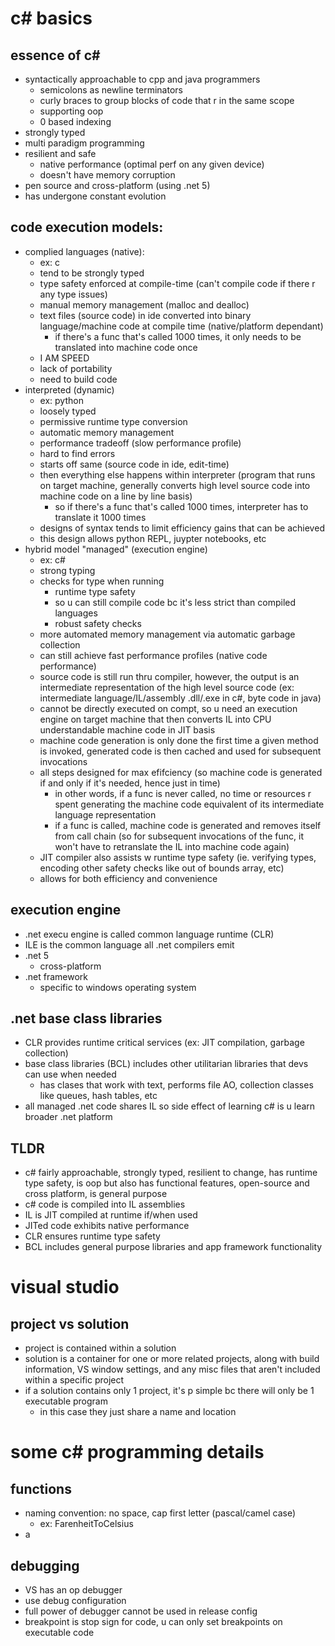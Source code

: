 # c# basics

## essence of c#
- syntactically approachable to cpp and java programmers
  - semicolons as newline terminators
  - curly braces to group blocks of code that r in the same scope
  - supporting oop
  - 0 based indexing
- strongly typed
- multi paradigm programming
- resilient and safe
  - native performance (optimal perf on any given device)
  - doesn&#39;t have memory corruption
- pen source and cross-platform (using .net 5)
- has undergone constant evolution

## code execution models:
- complied languages (native):
  - ex: c
  - tend to be strongly typed
  - type safety enforced at compile-time (can&#39;t compile code if there r any type issues)
  - manual memory management (malloc and dealloc)
  - text files (source code) in ide converted into binary language/machine code at compile time (native/platform dependant)
    - if there&#39;s a func that&#39;s called 1000 times, it only needs to be translated into machine code once
  - I AM SPEED
  - lack of portability
  - need to build code
- interpreted (dynamic)
  - ex: python
  - loosely typed
  - permissive runtime type conversion
  - automatic memory management
  - performance tradeoff (slow performance profile)
  - hard to find errors
  - starts off same (source code in ide, edit-time)
  - then everything else happens within interpreter (program that runs on target machine, generally converts high level source code into machine code on a line by line basis)
    - so if there&#39;s a func that&#39;s called 1000 times, interpreter has to translate it 1000 times
  - designs of syntax tends to limit efficiency gains that can be achieved
  - this design allows python REPL, juypter notebooks, etc
- hybrid model &quot;managed&quot; (execution engine)
  - ex: c#
  - strong typing
  - checks for type when running
    - runtime type safety
    - so u can still compile code bc it&#39;s less strict than compiled languages
    - robust safety checks
  - more automated memory management via automatic garbage collection
  - can still achieve fast performance profiles (native code performance)
  - source code is still run thru compiler, however, the output is an intermediate representation of the high level source code (ex: intermediate language/IL/assembly .dll/.exe in c#, byte code in java)
  - cannot be directly executed on compt, so u need an execution engine on target machine that then converts IL into CPU understandable machine code in JIT basis
  - machine code generation is only done the first time a given method is invoked, generated code is then cached and used for subsequent invocations
  - all steps designed for max efifciency (so machine code is generated if and only if it&#39;s needed, hence just in time)
    - in other words, if a func is never called, no time or resources r spent generating the machine code equivalent of its intermediate language representation
    - if a func is called, machine code is generated and removes itself from call chain (so for subsequent invocations of the func, it won&#39;t have to retranslate the IL into machine code again)
  - JIT compiler also assists w runtime type safety (ie. verifying types, encoding other safety checks like out of bounds array, etc)
  - allows for both efficiency and convenience

## execution engine
- .net execu engine is called common language runtime (CLR)
- ILE is the common language all .net compilers emit
- .net 5
  - cross-platform
- .net framework
  - specific to windows operating system

## .net base class libraries
- CLR provides runtime critical services (ex: JIT compilation, garbage collection)
- base class libraries (BCL) includes other utilitarian libraries that devs can use when needed
  - has clases that work with text, performs file AO, collection classes like queues, hash tables, etc
- all managed .net code shares IL so side effect of learning c# is u learn broader .net platform

## TLDR
- c# fairly approachable, strongly typed, resilient to change, has runtime type safety, is oop but also has functional features, open-source and cross platform, is general purpose
- c# code is compiled into IL assemblies
- IL is JIT compiled at runtime if/when used
- JITed code exhibits native performance
- CLR ensures runtime type safety
- BCL includes general purpose libraries and app framework functionality

# visual studio

## project vs solution
- project is contained within a solution
- solution is a container for one or more related projects, along with build information, VS window settings, and any misc files that aren't included within a specific project
- if a solution contains only 1 project, it's p simple bc there will only be 1 executable program
  - in this case they just share a name and location

# some c# programming details

## functions
- naming convention: no space, cap first letter (pascal/camel case)
  - ex: FarenheitToCelsius
- a

## debugging
- VS has an op debugger
- use debug configuration
- full power of debugger cannot be used in release config
- breakpoint is stop sign for code, u can only set breakpoints on executable code
